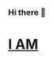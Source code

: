 ### Hi there 👋

# <a href=https://narrow-tent-f4a.notion.site/I-AM-c5de01a7021b46378cab48117a708b2f>I AM</a>
